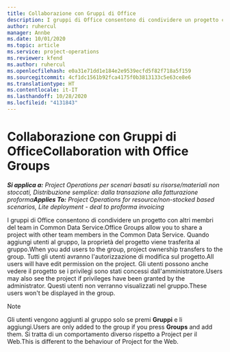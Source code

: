 ```yaml
---
title: Collaborazione con Gruppi di Office
description: I gruppi di Office consentono di condividere un progetto con altri membri del team all'interno di Common Data Service.
author: ruhercul
manager: Annbe
ms.date: 10/01/2020
ms.topic: article
ms.service: project-operations
ms.reviewer: kfend
ms.author: ruhercul
ms.openlocfilehash: e0a31e71dd1e184e2e9539ecfd5f82f718a5f159
ms.sourcegitcommit: 4cf1dc1561b92fca4175f0b3813133c5e63ce8e6
ms.translationtype: HT
ms.contentlocale: it-IT
ms.lasthandoff: 10/28/2020
ms.locfileid: "4131843"
---
```

# <a name="collaboration-with-office-groups"></a><span data-ttu-id="a7d4b-103">Collaborazione con Gruppi di Office</span><span class="sxs-lookup"><span data-stu-id="a7d4b-103">Collaboration with Office Groups</span></span>

<span data-ttu-id="a7d4b-104">_**Si applica a:** Project Operations per scenari basati su risorse/materiali non stoccati, Distribuzione semplice: dalla transazione alla fatturazione proforma_</span><span class="sxs-lookup"><span data-stu-id="a7d4b-104">_**Applies To:** Project Operations for resource/non-stocked based scenarios, Lite deployment - deal to proforma invoicing_</span></span>

<span data-ttu-id="a7d4b-105">I gruppi di Office consentono di condividere un progetto con altri membri del team in Common Data Service.</span><span class="sxs-lookup"><span data-stu-id="a7d4b-105">Office Groups allow you to share a project with other team members in the Common Data Service.</span></span> <span data-ttu-id="a7d4b-106">Quando aggiungi utenti al gruppo, la proprietà del progetto viene trasferita al gruppo.</span><span class="sxs-lookup"><span data-stu-id="a7d4b-106">When you add users to the group, project ownership transfers to the group.</span></span> <span data-ttu-id="a7d4b-107">Tutti gli utenti avranno l'autorizzazione di modifica sul progetto.</span><span class="sxs-lookup"><span data-stu-id="a7d4b-107">All users will have edit permission on the project.</span></span> <span data-ttu-id="a7d4b-108">Gli utenti possono anche vedere il progetto se i privilegi sono stati concessi dall'amministratore.</span><span class="sxs-lookup"><span data-stu-id="a7d4b-108">Users may also see the project if privileges have been granted by the administrator.</span></span> <span data-ttu-id="a7d4b-109">Questi utenti non verranno visualizzati nel gruppo.</span><span class="sxs-lookup"><span data-stu-id="a7d4b-109">These users won't be displayed in the group.</span></span>

> [!NOTE] 
> <span data-ttu-id="a7d4b-110">Gli utenti vengono aggiunti al gruppo solo se premi **Gruppi** e li aggiungi.</span><span class="sxs-lookup"><span data-stu-id="a7d4b-110">Users are only added to the group if you press **Groups** and add them.</span></span> <span data-ttu-id="a7d4b-111">Si tratta di un comportamento diverso rispetto a Project per il Web.</span><span class="sxs-lookup"><span data-stu-id="a7d4b-111">This is different to the behaviour of Project for the Web.</span></span> 

